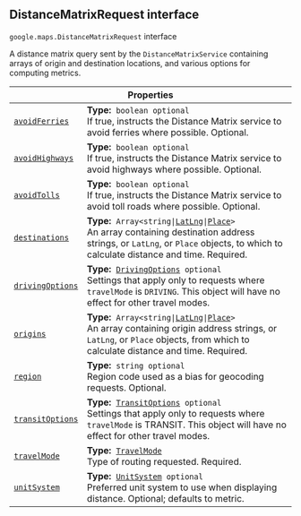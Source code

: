 
<h2 id="DistanceMatrixRequest">DistanceMatrixRequest interface</h2>
<p>
<code><span itemprop="path">google.maps</span>.<span itemprop="name">DistanceMatrixRequest</span></code>
interface
</p>
<p>A distance matrix query sent by the <code>DistanceMatrixService</code> containing arrays of origin and destination locations, and various options for computing metrics.</p>
<div class="devsite-table-wrapper"><table class="properties responsive" summary="interface DistanceMatrixRequest - Properties">
<thead>
<tr><th colspan="2">Properties</th>
</tr></thead>
<tbody>
<tr id="DistanceMatrixRequest.avoidFerries">
<td itemprop="property"><code><a class="secret-link" href="#DistanceMatrixRequest.avoidFerries"><span>avoidFerries</span></a></code></td>
<td><div><strong>Type:</strong>&nbsp; <code>boolean <span class="optional-type-annotation">optional</span></code></div>
<div class="desc">If true, instructs the Distance Matrix service to avoid ferries where possible. Optional.</div></td>
</tr>
<tr id="DistanceMatrixRequest.avoidHighways">
<td itemprop="property"><code><a class="secret-link" href="#DistanceMatrixRequest.avoidHighways"><span>avoidHighways</span></a></code></td>
<td><div><strong>Type:</strong>&nbsp; <code>boolean <span class="optional-type-annotation">optional</span></code></div>
<div class="desc">If true, instructs the Distance Matrix service to avoid highways where possible. Optional.</div></td>
</tr>
<tr id="DistanceMatrixRequest.avoidTolls">
<td itemprop="property"><code><a class="secret-link" href="#DistanceMatrixRequest.avoidTolls"><span>avoidTolls</span></a></code></td>
<td><div><strong>Type:</strong>&nbsp; <code>boolean <span class="optional-type-annotation">optional</span></code></div>
<div class="desc">If true, instructs the Distance Matrix service to avoid toll roads where possible. Optional.</div></td>
</tr>
<tr id="DistanceMatrixRequest.destinations">
<td itemprop="property"><code><a class="secret-link" href="#DistanceMatrixRequest.destinations"><span>destinations</span></a></code></td>
<td><div><strong>Type:</strong>&nbsp; <code>Array&lt;string|<a href="LatLng.md">LatLng</a>|<a href="Place.md">Place</a>&gt;</code></div>
<div class="desc">An array containing destination address strings, or <code>LatLng</code>, or <code>Place</code> objects, to which to calculate distance and time. Required.</div></td>
</tr>
<tr id="DistanceMatrixRequest.drivingOptions">
<td itemprop="property"><code><a class="secret-link" href="#DistanceMatrixRequest.drivingOptions"><span>drivingOptions</span></a></code></td>
<td><div><strong>Type:</strong>&nbsp; <code><a href="DrivingOptions.md">DrivingOptions</a> <span class="optional-type-annotation">optional</span></code></div>
<div class="desc">Settings that apply only to requests where <code>travelMode</code> is <code>DRIVING</code>. This object will have no effect for other travel modes.</div></td>
</tr>
<tr id="DistanceMatrixRequest.origins">
<td itemprop="property"><code><a class="secret-link" href="#DistanceMatrixRequest.origins"><span>origins</span></a></code></td>
<td><div><strong>Type:</strong>&nbsp; <code>Array&lt;string|<a href="LatLng.md">LatLng</a>|<a href="Place.md">Place</a>&gt;</code></div>
<div class="desc">An array containing origin address strings, or <code>LatLng</code>, or <code>Place</code> objects, from which to calculate distance and time. Required.</div></td>
</tr>
<tr id="DistanceMatrixRequest.region">
<td itemprop="property"><code><a class="secret-link" href="#DistanceMatrixRequest.region"><span>region</span></a></code></td>
<td><div><strong>Type:</strong>&nbsp; <code>string <span class="optional-type-annotation">optional</span></code></div>
<div class="desc">Region code used as a bias for geocoding requests. Optional.</div></td>
</tr>
<tr id="DistanceMatrixRequest.transitOptions">
<td itemprop="property"><code><a class="secret-link" href="#DistanceMatrixRequest.transitOptions"><span>transitOptions</span></a></code></td>
<td><div><strong>Type:</strong>&nbsp; <code><a href="TransitOptions.md">TransitOptions</a> <span class="optional-type-annotation">optional</span></code></div>
<div class="desc">Settings that apply only to requests where <code>travelMode</code> is TRANSIT. This object will have no effect for other travel modes.</div></td>
</tr>
<tr id="DistanceMatrixRequest.travelMode">
<td itemprop="property"><code><a class="secret-link" href="#DistanceMatrixRequest.travelMode"><span>travelMode</span></a></code></td>
<td><div><strong>Type:</strong>&nbsp; <code><a href="TravelMode.md">TravelMode</a></code></div>
<div class="desc">Type of routing requested. Required.</div></td>
</tr>
<tr id="DistanceMatrixRequest.unitSystem">
<td itemprop="property"><code><a class="secret-link" href="#DistanceMatrixRequest.unitSystem"><span>unitSystem</span></a></code></td>
<td><div><strong>Type:</strong>&nbsp; <code><a href="UnitSystem.md">UnitSystem</a> <span class="optional-type-annotation">optional</span></code></div>
<div class="desc">Preferred unit system to use when displaying distance. Optional; defaults to metric.</div></td>
</tr>
</tbody>
</table></div>
<script src="replace_links.js"></script>
